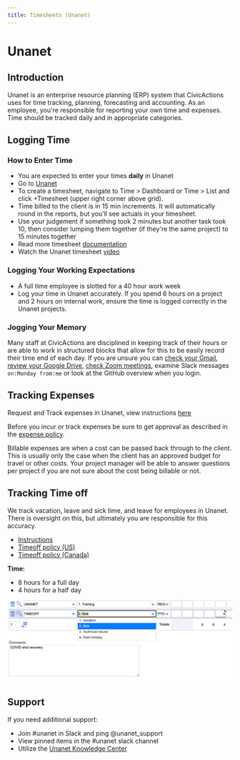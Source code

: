 ```yaml
---
title: Timesheets (Unanet)
---
```


# Unanet

## Introduction

Unanet is an enterprise resource planning (ERP) system that CivicActions uses for time tracking, planning, forecasting and accounting. As an employee, you're responsible for reporting your own time and expenses. Time should be tracked daily and in appropriate categories.

## Logging Time

### How to Enter Time

-   You are expected to enter your times **daily** in Unanet
-   Go to [Unanet](https://civicactions.unanet.biz/civicactions/)
-   To create a timesheet, navigate to Time > Dashboard or Time > List and click +Timesheet (upper right corner above grid).
-   Time billed to the client is in 15 min increments. It will automatically round in the reports, but you'll see actuals in your timesheet.
-   Use your judgement if something took 2 minutes but another task took 10, then consider lumping them together (if they're the same project) to 15 minutes together
-   Read more timesheet [documentation](https://knowledgecenter.unanet.com/display/kb/Timesheet+Training)
-   Watch the Unanet timesheet [video](https://drive.google.com/file/d/1Nnr0KV1sEp2WtOSPDon929216RoJQrH3/view)

### Logging Your Working Expectations

-   A full time employee is slotted for a 40 hour work week
-   Log your time in Unanet accurately. If you spend 6 hours on a project and 2 hours on internal work, ensure the time is logged correctly in the Unanet projects.

### Jogging Your Memory

Many staff at CivicActions are disciplined in keeping track of their hours or are able to work in structured blocks that allow for this to be easily record their time end of each day. If you are unsure you can [check your Gmail](https://mail.google.com/mail/u/0/#sent), [review your Google Drive](https://drive.google.com/drive/u/0/recent), [check Zoom meetings](https://zoom.us/meeting#/previous), examine Slack messages `on:Monday from:me` or look at the GitHub overview when you login.

## Tracking Expenses

Request and Track expenses in Unanet, view instructions [here](https://docs.google.com/presentation/d/1IEl3c8pOAYz5KNM4tVDemjvx5O-5m5WF21r4saANsFw/edit#slide=id.gce6299faa9_0_9)

Before you incur or track expenses be sure to get approval as described in the [expense policy](expenses.md).

Billable expenses are when a cost can be passed back through to the client. This is usually only the case when the client has an approved budget for travel or other costs. Your project manager will be able to answer questions per project if you are not sure about the cost being billable or not.

## Tracking Time off

We track vacation, leave and sick time, and leave for employees in Unanet. There is oversight on this, but ultimately you are responsible for this accuracy.

-   [Instructions](https://docs.google.com/presentation/d/1IEl3c8pOAYz5KNM4tVDemjvx5O-5m5WF21r4saANsFw/edit#slide=id.gce3d6a447a_0_89)
-   [Timeoff policy (US)](../employee-benefits/README.md#written-documentation-of-time-off)
-   [Timeoff policy (Canada)](../employee-benefits/canada-benefits-policy.md)

**Time:**

-   8 hours for a full day
-   4 hours for a half day

![Unanet Screenshot highlighting that the sick days are under time off](../assets/images/Unanet-sick-leave.png)

## Support

If you need additional support:

-   Join #unanet in Slack and ping @unanet_support
-   View pinned items in the #unanet slack channel
-   Utilize the [Unanet Knowledge Center](https://knowledgecenter.unanet.com/display/kb/End+User+Training)
